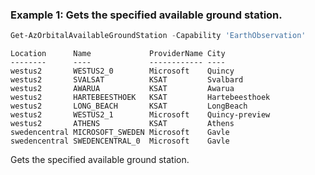 ### Example 1: Gets the specified  available ground station.
```powershell
Get-AzOrbitalAvailableGroundStation -Capability 'EarthObservation'
```

```output
Location      Name             ProviderName City
--------      ----             ------------ ----
westus2       WESTUS2_0        Microsoft    Quincy
westus2       SVALSAT          KSAT         Svalbard
westus2       AWARUA           KSAT         Awarua
westus2       HARTEBEESTHOEK   KSAT         Hartebeesthoek
westus2       LONG_BEACH       KSAT         LongBeach
westus2       WESTUS2_1        Microsoft    Quincy-preview
westus2       ATHENS           KSAT         Athens
swedencentral MICROSOFT_SWEDEN Microsoft    Gavle
swedencentral SWEDENCENTRAL_0  Microsoft    Gavle
```

Gets the specified  available ground station.